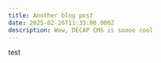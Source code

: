 ```yaml
---
title: Another blog post
date: 2025-02-26T11:33:00.000Z
description: Wow, DECAP CMS is soooo cool
---
```

test
